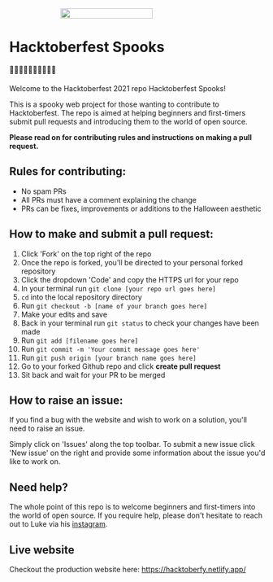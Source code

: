 <div style="display: flex; justify-content: center">
    <img src="https://raw.githubusercontent.com/keshavsingh4522/hacktoberfest2021/35fc6060c5ddead5792f29a2437fea160dbe9804/Assets/logo-hacktoberfest-full.f42e3b1.svg" width="60%">
</div>

# Hacktoberfest Spooks

<div style="display: flex; margin-bottom: 20px;">
    🦇🦇🦇🦇🦇🦇🦇🦇🦇🦇
</div>

Welcome to the Hacktoberfest 2021 repo Hacktoberfest Spooks!

This is a spooky web project for those wanting to contribute to Hacktoberfest. The repo is aimed at helping beginners and first-timers submit pull requests and introducing them to the world of open source.

**Please read on for contributing rules and instructions on making a pull request.**

## Rules for contributing:

- No spam PRs
- All PRs must have a comment explaining the change
- PRs can be fixes, improvements or additions to the Halloween aesthetic

## How to make and submit a pull request:

1. Click 'Fork' on the top right of the repo
2. Once the repo is forked, you'll be directed to your personal forked repository
3. Click the dropdown 'Code' and copy the HTTPS url for your repo
4. In your terminal run `git clone [your repo url goes here]`
5. `cd` into the local repository directory
6. Run `git checkout -b [name of your branch goes here]`
7. Make your edits and save
8. Back in your terminal run `git status` to check your changes have been made
9. Run `git add [filename goes here]`
10. Run `git commit -m 'Your commit message goes here'`
11. Run `git push origin [your branch name goes here]`
12. Go to your forked Github repo and click **create pull request**
13. Sit back and wait for your PR to be merged

## How to raise an issue:

If you find a bug with the website and wish to work on a solution, you'll need to raise an issue.

Simply click on 'Issues' along the top toolbar. To submit a new issue click 'New issue' on the right and provide some information about the issue you'd like to work on.

## Need help?

The whole point of this repo is to welcome beginners and first-timers into the world of open source. If you require help, please don't hesitate to reach out to Luke via his [instagram](https://www.instagram.com/lukes.code/).

## Live website

Checkout the production website here: https://hacktoberfy.netlify.app/
